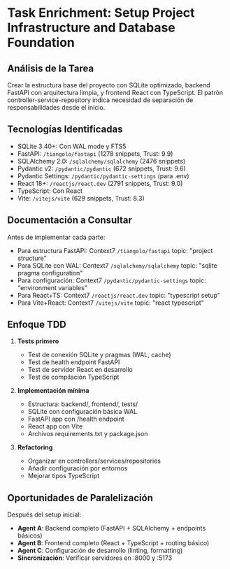 # Task Enrichment: Setup Project Infrastructure and Database Foundation

## Análisis de la Tarea
Crear la estructura base del proyecto con SQLite optimizado, backend FastAPI con arquitectura limpia, y frontend React con TypeScript. El patrón controller-service-repository indica necesidad de separación de responsabilidades desde el inicio.

## Tecnologías Identificadas
- SQLite 3.40+: Con WAL mode y FTS5
- FastAPI: `/tiangolo/fastapi` (1278 snippets, Trust: 9.9)
- SQLAlchemy 2.0: `/sqlalchemy/sqlalchemy` (2476 snippets)
- Pydantic v2: `/pydantic/pydantic` (672 snippets, Trust: 9.6)
- Pydantic Settings: `/pydantic/pydantic-settings` (para .env)
- React 18+: `/reactjs/react.dev` (2791 snippets, Trust: 9.0)
- TypeScript: Con React
- Vite: `/vitejs/vite` (629 snippets, Trust: 8.3)

## Documentación a Consultar
Antes de implementar cada parte:
- Para estructura FastAPI: Context7 `/tiangolo/fastapi` topic: "project structure"
- Para SQLite con WAL: Context7 `/sqlalchemy/sqlalchemy` topic: "sqlite pragma configuration"
- Para configuración: Context7 `/pydantic/pydantic-settings` topic: "environment variables"
- Para React+TS: Context7 `/reactjs/react.dev` topic: "typescript setup"
- Para Vite+React: Context7 `/vitejs/vite` topic: "react typescript"

## Enfoque TDD
1. **Tests primero**
   - Test de conexión SQLite y pragmas (WAL, cache)
   - Test de health endpoint FastAPI
   - Test de servidor React en desarrollo
   - Test de compilación TypeScript

2. **Implementación mínima**
   - Estructura: backend/, frontend/, tests/
   - SQLite con configuración básica WAL
   - FastAPI app con /health endpoint
   - React app con Vite
   - Archivos requirements.txt y package.json

3. **Refactoring**
   - Organizar en controllers/services/repositories
   - Añadir configuración por entornos
   - Mejorar tipos TypeScript

## Oportunidades de Paralelización
Después del setup inicial:
- **Agent A**: Backend completo (FastAPI + SQLAlchemy + endpoints básicos)
- **Agent B**: Frontend completo (React + TypeScript + routing básico)
- **Agent C**: Configuración de desarrollo (linting, formatting)
- **Sincronización**: Verificar servidores en :8000 y :5173